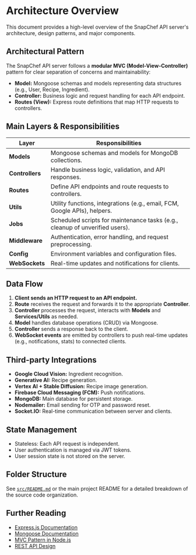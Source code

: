 # Architecture Overview

This document provides a high-level overview of the SnapChef API server's architecture, design patterns, and major components.

## Architectural Pattern

The SnapChef API server follows a **modular MVC (Model-View-Controller)** pattern for clear separation of concerns and maintainability:

- **Model:** Mongoose schemas and models representing data structures (e.g., User, Recipe, Ingredient).
- **Controller:** Business logic and request handling for each API endpoint.
- **Routes (View):** Express route definitions that map HTTP requests to controllers.

## Main Layers & Responsibilities

| Layer            | Responsibilities                                                                 |
|------------------|----------------------------------------------------------------------------------|
| **Models**       | Mongoose schemas and models for MongoDB collections.                             |
| **Controllers**  | Handle business logic, validation, and API responses.                            |
| **Routes**       | Define API endpoints and route requests to controllers.                          |
| **Utils**        | Utility functions, integrations (e.g., email, FCM, Google APIs), helpers.        |
| **Jobs**         | Scheduled scripts for maintenance tasks (e.g., cleanup of unverified users).     |
| **Middleware**   | Authentication, error handling, and request preprocessing.                       |
| **Config**       | Environment variables and configuration files.                                   |
| **WebSockets**   | Real-time updates and notifications for clients.                                 |

## Data Flow

1. **Client sends an HTTP request to an API endpoint.**
2. **Route** receives the request and forwards it to the appropriate **Controller**.
3. **Controller** processes the request, interacts with **Models** and **Services/Utils** as needed.
4. **Model** handles database operations (CRUD) via Mongoose.
5. **Controller** sends a response back to the client.
6. **WebSocket events** are emitted by controllers to push real-time updates (e.g., notifications, stats) to connected clients.

## Third-party Integrations

- **Google Cloud Vision:** Ingredient recognition.
- **Generative AI:** Recipe generation.
- **Vertex AI + Stable Diffusion:** Recipe image generation.
- **Firebase Cloud Messaging (FCM):** Push notifications.
- **MongoDB:** Main database for persistent storage.
- **Nodemailer:** Email sending for OTP and password reset.
- **Socket.IO:** Real-time communication between server and clients.

## State Management

- Stateless: Each API request is independent.
- User authentication is managed via JWT tokens.
- User session state is not stored on the server.

## Folder Structure

See [`src/README.md`](/src/README.md) or the main project README for a detailed breakdown of the source code organization.

## Further Reading

- [Express.js Documentation](https://expressjs.com/)
- [Mongoose Documentation](https://mongoosejs.com/)
- [MVC Pattern in Node.js](https://www.geeksforgeeks.org/model-view-controllermvc-architecture-for-node-applications/)
- [REST API Design](https://restfulapi.net/)